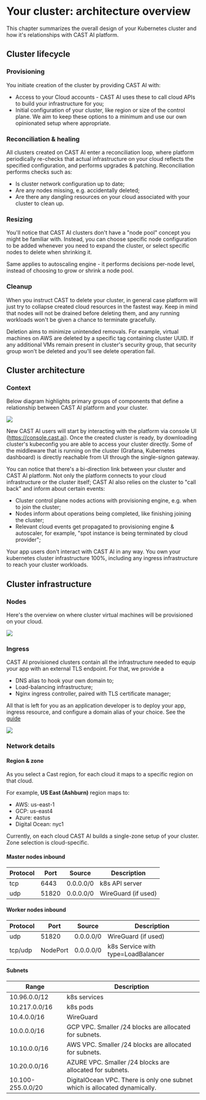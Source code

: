 # Your cluster: architecture overview

This chapter summarizes the overall design of your Kubernetes cluster and how it's relationships with CAST AI platform.

## Cluster lifecycle
### Provisioning

You initiate creation of the cluster by providing CAST AI with:

* Access to your Cloud accounts - CAST AI uses these to call cloud APIs to build your infrastructure for you;
* Initial configuration of your cluster, like region or size of the control plane. We aim to keep these options to a minimum and use our own opinionated setup where appropriate.

### Reconciliation & healing

All clusters created on CAST AI enter a reconciliation loop, where platform periodically re-checks that actual infrastructure on your cloud reflects the specified configuration, and performs upgrades & patching. Reconciliation performs checks such as:
* Is cluster network configuration up to date;
* Are any nodes missing, e.g. accidentally deleted; 
* Are there any dangling resources on your cloud associated with your cluster to clean up.

### Resizing 

You'll notice that CAST AI clusters don't have a "node pool" concept you might be familiar with. Instead, you can choose specific node configuration to be added whenever you need to expand the cluster, or select specific nodes to delete when shrinking it.

Same applies to autoscaling engine - it performs decisions per-node level, instead of choosing to grow or shrink a node pool.

### Cleanup

When you instruct CAST to delete your cluster, in general case platform will just try to collapse created cloud resources in the fastest way. Keep in mind that nodes will not be drained before deleting them, and any running workloads won't be given a chance to terminate gracefully. 

Deletion aims to minimize unintended removals. For example, virtual machines on AWS are deleted by a specific tag containing cluster UUID. If any additional VMs remain present in cluster's security group, that security group won't be deleted and you'll see delete operation fail.

## Cluster architecture

### Context

Below diagram highlights primary groups of components that define a relationship between CAST AI platform and your cluster.

![](architecture-overview/component-relationships.png)

New CAST AI users will start by interacting with the platform via console UI (<https://console.cast.ai>). Once the created cluster is ready, by downloading cluster's kubeconfig you are able to access your cluster directly. Some of the middleware that is running on the cluster (Grafana, Kubernetes dashboard) is directly reachable from UI through the single-signon gateway.

You can notice that there's a bi-direction link between your cluster and CAST AI platform. Not only the platform connects to your cloud infrastructure or the cluster itself; CAST AI also relies on the cluster to "call back" and inform about certain events:
* Cluster control plane nodes actions with provisioning engine, e.g. when to join the cluster;
* Nodes inform about operations being completed, like finishing joining the cluster;
* Relevant cloud events get propagated to provisioning engine & autoscaler, for example, "spot instance is being terminated by cloud provider";

Your app users don't interact with CAST AI in any way. You own your kubernetes cluster infrastructure 100%, including any ingress infrastructure to reach your cluster workloads.


## Cluster infrastructure

### Nodes

Here's the overview on where cluster virtual machines will be provisioned on your cloud.

![](architecture-overview/nodes-infrastructure.png)

### Ingress

CAST AI provisioned clusters contain all the infrastructure needed to equip your app with an external TLS endpoint. For that, we provide a

* DNS alias to hook your own domain to;
* Load-balancing infrastructure;
* Nginx ingress controller, paired with TLS certificate manager;

All that is left for you as an application developer is to deploy your app, ingress resource, and configure a domain alias of your choice. See the [guide](../guides/)

![](architecture-overview/ingress.png)

### Network details

#### Region & zone

As you select a Cast region, for each cloud it maps to a specific region on that cloud. 

For example, **US East (Ashburn)** region maps to:
* AWS: us-east-1
* GCP: us-east4
* Azure: eastus
* Digital Ocean: nyc1

Currently, on each cloud CAST AI builds a single-zone setup of your cluster. Zone selection is cloud-specific.

#### Master nodes inbound

| Protocol | Port | Source | Description |
|---|---|---|---|
| tcp | 6443 | 0.0.0.0/0 | k8s API server |  
| udp | 51820 | 0.0.0.0/0 | WireGuard (if used)|


#### Worker nodes inbound

| Protocol | Port | Source | Description |
|---|---|---|---|
| udp | 51820 | 0.0.0.0/0 | WireGuard (if used) |
| tcp/udp | NodePort | 0.0.0.0/0 | k8s Service with type=LoadBalancer |

#### Subnets

| Range | Description |
|---|---|
| 10.96.0.0/12 | k8s services |
| 10.217.0.0/16 | k8s pods |
| 10.4.0.0/16 | WireGuard|
| 10.0.0.0/16 | GCP VPC. Smaller /24 blocks are allocated for subnets. |
| 10.10.0.0/16 | AWS VPC. Smaller /24 blocks are allocated for subnets. |
| 10.20.0.0/16 | AZURE VPC. Smaller /24 blocks are allocated for subnets. |
| 10.100-255.0.0/20 | DigitalOcean VPC. There is only one subnet which is allocated dynamically. |

